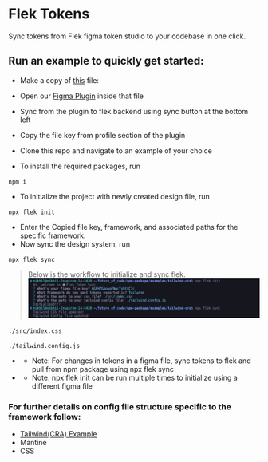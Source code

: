 # Flek Tokens

Sync tokens from Flek figma token studio to your codebase in one click.

## Run an example to quickly get started:

* Make a copy of [this](https://www.figma.com/file/I8Wd8VeqlBpij2cDWpM5iv/Exhaustive?node-id=66-1710&t=8kep5YqDNYOXvbxE-0) file:

* Open our [Figma Plugin](https://www.figma.com/community/plugin/1214690554806269773/Flek---Create-%26-Sync-your-Design-Tokens) inside that file

* Sync from the plugin to flek backend using sync button at the bottom left
* Copy the file key from profile section of the plugin

* Clone this repo and navigate to an example of your choice
* To install the required packages, run
```
npm i
```
* To initialize the project with newly created design file, run
```
npx flek init
```
* Enter the Copied file key, framework, and associated paths for the specific framework.
* Now sync the design system, run
```
npx flek sync
```

> Below is the workflow to initialize and sync flek.
![tailwind-cli](https://github.com/flek-ai/flek/blob/master/images/tailwind-cli.png?raw=true)

```
./src/index.css
```
```
./tailwind.config.js
```

* * Note: For changes in tokens in a figma file, sync tokens to flek and pull from npm package using npx flek sync
* * Note: npx flek init can be run multiple times to initialize using a different figma file

### For further details on config file structure specific to the framework follow:

* [Tailwind(CRA) Example](examples/tailwind-cra)
* Mantine
* CSS
